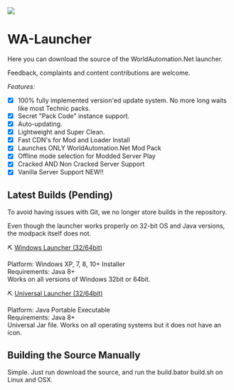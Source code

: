 ![](https://i1.wp.com/www.worldautomation.net/wp-content/uploads/2018/11/web.png?w=150)
# WA-Launcher #

Here you can download the source of the WorldAutomation.Net launcher.

Feedback, complaints and content contributions are welcome.

*Features:*
- [x] 100% fully implemented version'ed update system. No more long waits like most Technic packs.
- [x] Secret "Pack Code" instance support.
- [x] Auto-updating.
- [x] Lightweight and Super Clean.
- [x] Fast CDN's for Mod and Loader Install
- [x] Launches ONLY WorldAutomation.Net Mod Pack
- [x] Offline mode selection for Modded Server Play
- [x] Cracked AND Non Cracked Server Support
- [x] Vanilla Server Support NEW!!

## Latest Builds (Pending) ##
To avoid having issues with Git, we no longer store builds in the repository.

Even though the launcher works properly on 32-bit OS and Java versions, the modpack itself does not.

⛏ [Windows Launcher (32/64bit)](https://github.com/worldautomation/WA-Launcher-Pack/raw/master/build%20tools/WorldAutomation.exe)

Platform: Windows XP, 7, 8, 10+ Installer<br />
Requirements: Java 8+<br />
Works on all versions of Windows 32bit or 64bit.

⛏ [Universal Launcher (32/64bit)](https://github.com/worldautomation/WA-Launcher-Pack/raw/master/build%20tools/WorldAutomation.jar)

Platform: Java Portable Executable<br />
Requirements: Java 8+<br />
Universal Jar file. Works on all operating systems but it does not have an icon.

## Building the Source Manually ##

Simple. Just run download the source, and run the build.bator build.sh on Linux and OSX.